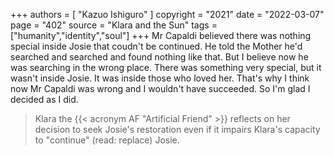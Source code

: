 +++
authors = [
  "Kazuo Ishiguro"
]
copyright = "2021"
date = "2022-03-07"
page = "402"
source = "Klara and the Sun"
tags = ["humanity","identity","soul"]
+++
Mr Capaldi believed there was nothing special inside Josie that coudn't be continued. He told the Mother he'd searched and searched and found nothing like that. But I believe now he was searching in the wrong place. There was something very special, but it wasn't inside Josie. It was inside those who loved her. That's why I think now Mr Capaldi was wrong and I wouldn't have succeeded. So I'm glad I decided as I did.

> Klara the {{< acronym AF "Artificial Friend" >}} reflects on her decision to seek Josie's restoration even if it impairs Klara's capacity to "continue" (read: replace) Josie.
